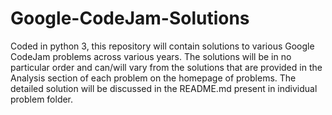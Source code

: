 # Google-CodeJam-Solutions

Coded in python 3, this repository will contain solutions to various Google CodeJam problems across various years. The solutions will be in no particular order and can/will vary from the solutions that are provided in the Analysis section of each problem on the homepage of problems. The detailed solution will be discussed in the README.md present in individual problem folder. 
